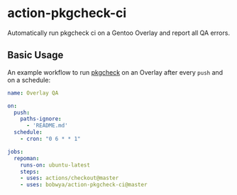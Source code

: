 # action-pkgcheck-ci

Automatically run pkgcheck ci on a Gentoo Overlay and report all QA errors.

## Basic Usage

An example workflow to run [pkgcheck](https://wiki.gentoo.org/wiki/Pkgcheck) on an Overlay after every `push`
and on a schedule:

```yaml
name: Overlay QA

on:
  push:
    paths-ignore:
      - 'README.md'
  schedule:
    - cron: "0 6 * * 1"

jobs:
  repoman:
    runs-on: ubuntu-latest
    steps:
    - uses: actions/checkout@master
    - uses: bobwya/action-pkgcheck-ci@master
```
